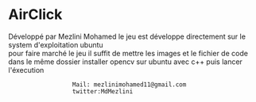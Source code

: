# AirClick
 Développé par Mezlini Mohamed 
                      le jeu est développe directement sur le system d'exploitation ubuntu                       
                      pour faire marché le jeu il suffit de mettre les images et le fichier de code dans le même dossier 
                      installer opencv sur ubuntu avec c++
                      puis lancer l'éxecution 
                      
                      Mail: mezlinimohamed11@gmail.com
                      twitter:MdMezlini
                              
